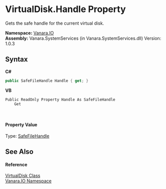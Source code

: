 # VirtualDisk.Handle Property 
 

Gets the safe handle for the current virtual disk.

**Namespace:**&nbsp;<a href="d3362b0a-0ff5-4e50-dbee-d2c8d2fbae9f">Vanara.IO</a><br />**Assembly:**&nbsp;Vanara.SystemServices (in Vanara.SystemServices.dll) Version: 1.0.3

## Syntax

**C#**<br />
``` C#
public SafeFileHandle Handle { get; }
```

**VB**<br />
``` VB
Public ReadOnly Property Handle As SafeFileHandle
	Get
```

<br />

#### Property Value
Type: <a href="http://msdn2.microsoft.com/en-us/library/3y85x3e7" target="_blank">SafeFileHandle</a>

## See Also


#### Reference
<a href="14596a99-aae8-0fef-6be2-950bbcd08026">VirtualDisk Class</a><br /><a href="d3362b0a-0ff5-4e50-dbee-d2c8d2fbae9f">Vanara.IO Namespace</a><br />